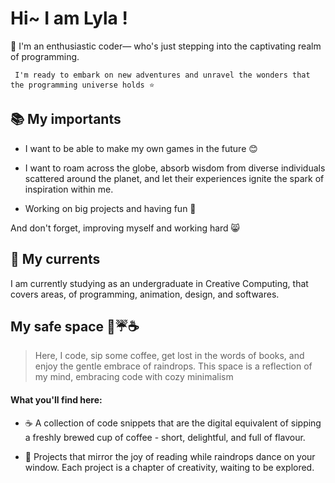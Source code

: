 # Hi~  I am Lyla !  

🌸 I'm an enthusiastic coder— who's just stepping into the captivating realm of programming.

     I'm ready to embark on new adventures and unravel the wonders that the programming universe holds ⭐ 


## 📚 My importants

- I want to be able to make my own games in the future 😊
  
- I want to roam across the globe, absorb wisdom from diverse individuals scattered around the planet, and let their experiences ignite the spark of inspiration within me.

- Working on big projects and having fun 💜

And don't forget, improving myself and working hard 😸

## 🐋 My currents

I am currently studying as an undergraduate in Creative Computing, that covers areas, of programming, animation, design, and softwares.
     

## My safe space  📃☔☕

> Here, I code, sip some coffee, get lost in the words of books, and enjoy the gentle embrace of raindrops. This space is a reflection of my mind, embracing code with cozy minimalism

#### What you'll find here:

- ☕️ A collection of code snippets that are the digital equivalent of sipping a freshly brewed cup of coffee - short, delightful, and full of flavour.

- 📖 Projects that mirror the joy of reading while raindrops dance on your window. Each project is a chapter of creativity, waiting to be explored.



